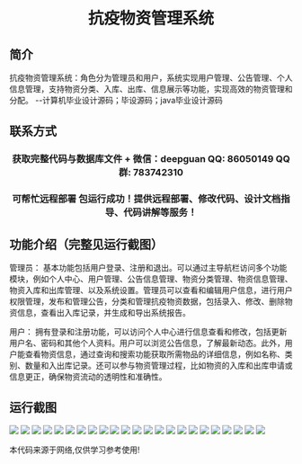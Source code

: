 <p><h1 align="center">抗疫物资管理系统</h1></p>

## 简介
抗疫物资管理系统：角色分为管理员和用户，系统实现用户管理、公告管理、个人信息管理，支持物资分类、入库、出库、信息展示等功能，实现高效的物资管理和分配。    --计算机毕业设计源码；毕设源码；java毕业设计源码


## 联系方式
<p><h3 align="center">获取完整代码与数据库文件 + 微信：deepguan QQ: 86050149 QQ群: 783742310</h3></p>
<p><h3 align="center">可帮忙远程部署 包运行成功！提供远程部署、修改代码、设计文档指导、代码讲解等服务！</h3></p>

## 功能介绍（完整见运行截图）
管理员： 
基本功能包括用户登录、注册和退出。可以通过主导航栏访问多个功能模块，例如个人中心、用户管理、公告信息管理、物资分类管理、物资信息管理、物资入库和出库管理、以及系统设置。管理员可以查看和编辑用户信息，进行用户权限管理，发布和管理公告，分类和管理抗疫物资数据，包括录入、修改、删除物资信息，查看出入库记录，并生成和导出系统报告。

用户： 
拥有登录和注册功能，可以访问个人中心进行信息查看和修改，包括更新用户名、密码和其他个人资料。用户可以浏览公告信息，了解最新动态。此外，用户能查看物资信息，通过查询和搜索功能获取所需物品的详细信息，例如名称、类别、数量和入出库记录。还可以参与物资管理过程，比如物资的入库和出库申请或信息更正，确保物资流动的透明性和准确性。


## 运行截图
![](https://bs-1329754181.cos.ap-shanghai.myqcloud.com/spring/EpidemicPreventionSuppliesManagementSystem/img/001.jpg)
![](https://bs-1329754181.cos.ap-shanghai.myqcloud.com/spring/EpidemicPreventionSuppliesManagementSystem/img/002.jpg)
![](https://bs-1329754181.cos.ap-shanghai.myqcloud.com/spring/EpidemicPreventionSuppliesManagementSystem/img/003.jpg)
![](https://bs-1329754181.cos.ap-shanghai.myqcloud.com/spring/EpidemicPreventionSuppliesManagementSystem/img/004.jpg)
![](https://bs-1329754181.cos.ap-shanghai.myqcloud.com/spring/EpidemicPreventionSuppliesManagementSystem/img/005.jpg)
![](https://bs-1329754181.cos.ap-shanghai.myqcloud.com/spring/EpidemicPreventionSuppliesManagementSystem/img/006.jpg)
![](https://bs-1329754181.cos.ap-shanghai.myqcloud.com/spring/EpidemicPreventionSuppliesManagementSystem/img/007.jpg)
![](https://bs-1329754181.cos.ap-shanghai.myqcloud.com/spring/EpidemicPreventionSuppliesManagementSystem/img/008.jpg)
![](https://bs-1329754181.cos.ap-shanghai.myqcloud.com/spring/EpidemicPreventionSuppliesManagementSystem/img/009.jpg)
![](https://bs-1329754181.cos.ap-shanghai.myqcloud.com/spring/EpidemicPreventionSuppliesManagementSystem/img/010.jpg)
![](https://bs-1329754181.cos.ap-shanghai.myqcloud.com/spring/EpidemicPreventionSuppliesManagementSystem/img/011.jpg)
![](https://bs-1329754181.cos.ap-shanghai.myqcloud.com/spring/EpidemicPreventionSuppliesManagementSystem/img/012.jpg)
![](https://bs-1329754181.cos.ap-shanghai.myqcloud.com/spring/EpidemicPreventionSuppliesManagementSystem/img/013.jpg)
![](https://bs-1329754181.cos.ap-shanghai.myqcloud.com/spring/EpidemicPreventionSuppliesManagementSystem/img/014.jpg)
![](https://bs-1329754181.cos.ap-shanghai.myqcloud.com/spring/EpidemicPreventionSuppliesManagementSystem/img/015.jpg)
![](https://bs-1329754181.cos.ap-shanghai.myqcloud.com/spring/EpidemicPreventionSuppliesManagementSystem/img/016.jpg)
![](https://bs-1329754181.cos.ap-shanghai.myqcloud.com/spring/EpidemicPreventionSuppliesManagementSystem/img/017.jpg)
![](https://bs-1329754181.cos.ap-shanghai.myqcloud.com/spring/EpidemicPreventionSuppliesManagementSystem/img/018.jpg)
![](https://bs-1329754181.cos.ap-shanghai.myqcloud.com/spring/EpidemicPreventionSuppliesManagementSystem/img/019.jpg)
![](https://bs-1329754181.cos.ap-shanghai.myqcloud.com/spring/EpidemicPreventionSuppliesManagementSystem/img/020.jpg)
![](https://bs-1329754181.cos.ap-shanghai.myqcloud.com/spring/EpidemicPreventionSuppliesManagementSystem/img/021.jpg)
![](https://bs-1329754181.cos.ap-shanghai.myqcloud.com/spring/EpidemicPreventionSuppliesManagementSystem/img/022.jpg)
![](https://bs-1329754181.cos.ap-shanghai.myqcloud.com/spring/EpidemicPreventionSuppliesManagementSystem/img/023.jpg)

<p>本代码来源于网络,仅供学习参考使用!</p>
